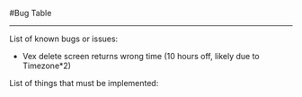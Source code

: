 #Bug Table
_____________________________________________
List of known bugs or issues:
- Vex delete screen returns wrong time (10 hours off, likely due to Timezone*2)


List of things that must be implemented:
